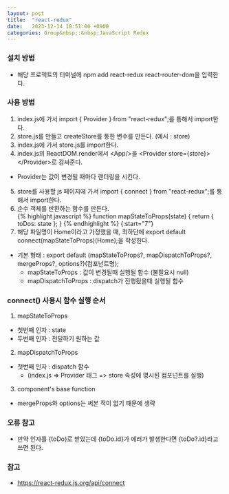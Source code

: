 ```yaml
---
layout: post
title:  "react-redux"
date:   2023-12-14 10:51:00 +0900
categories: Group&nbsp;:&nbsp;JavaScript Redux
---
```


### 설치 방법

- 해당 프로젝트의 터미널에 npm add react-redux react-router-dom을 입력한다.

### 사용 방법

1. index.js에 가서 import { Provider } from "react-redux";를 통해서 import한다.
2. store.js를 만들고 createStore를 통한 변수를 만든다. (예시 : store)
3. index.js에 가서 store.js를 import한다.
4. index.js의 ReactDOM.render에서 &lt;App/>을 &lt;Provider store={store}>&lt;/Provider>로 감싸준다.
  - Provider는 값이 변경될 때마다 랜더링을 시킨다.
5. store를 사용할 js 페이지에 가서 import { connect } from "react-redux";를 통해서 import한다.
6. 순수 객체를 반환하는 함수를 만든다.  
  {% highlight javascript %}
    function mapStateToProps(state) {
        return { toDos: state };
    }
  {% endhighlight %}
{:start="7"}
7. 해당 파일명이 Home이라고 가정했을 때, 최하단에 export default connect(mapStateToProps)(Home);을 작성한다.
  - 기본 형태 : export default (mapStateToProps?, mapDispatchToProps?, mergeProps?, options?)(컴포넌트명);
    - mapStateToProps : 값이 변경될때 실행될 함수 (불필요시 null)
    - mapDispatchToProps : dispatch가 진행됬을때 실행될 함수

### connect() 사용시 함수 실행 순서

1. mapStateToProps
  - 첫번째 인자 : state
  - 두번째 인자 : 전달하기 원하는 값
2. mapDispatchToProps
  - 첫번째 인자 : dispatch 함수
    - (index.js => Provider 태그 => store 속성에 명시된 컴포넌트를 실행)
3. component's base function

- mergeProps와 options는 써본 적이 없기 때문에 생략

### 오류 참고

- 만약 인자를 {toDo}로 받았는데 {toDo.id}가 에러가 발생한다면 {toDo?.id}라고 쓰면 된다.

### 참고

- https://react-redux.js.org/api/connect